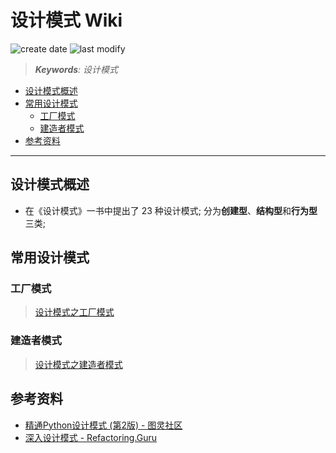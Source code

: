 设计模式 Wiki
===
<!--START_SECTION:badge-->
![create date](https://img.shields.io/static/v1?label=create%20date&message=2022-09-xx&label_color=gray&color=lightsteelblue&style=flat-square)
![last modify](https://img.shields.io/static/v1?label=last%20modify&message=2025-08-03%2022%3A42%3A16&label_color=gray&color=thistle&style=flat-square)
<!--END_SECTION:badge-->
<!--info
top: false
draft: false
hidden: false
level: 99
tags: [design_pattern]
-->

> ***Keywords**: 设计模式*

<!--START_SECTION:paper_title-->
<!--END_SECTION:paper_title-->

<!--START_SECTION:toc-->
- [设计模式概述](#设计模式概述)
- [常用设计模式](#常用设计模式)
    - [工厂模式](#工厂模式)
    - [建造者模式](#建造者模式)
- [参考资料](#参考资料)
<!--END_SECTION:toc-->

---

## 设计模式概述

- 在《设计模式》一书中提出了 23 种设计模式; 分为**创建型**、**结构型**和**行为型**三类;


## 常用设计模式

### 工厂模式
> [设计模式之工厂模式](./设计模式-工厂模式.md)

### 建造者模式
> [设计模式之建造者模式](./设计模式-建造者模式.md)



## 参考资料
- [精通Python设计模式 (第2版) - 图灵社区](https://www.ituring.com.cn/book/2680)
- [深入设计模式 - Refactoring.Guru](https://refactoringguru.cn/design-patterns)
